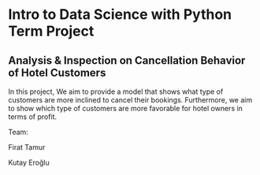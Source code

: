 # Intro to Data Science with Python Term Project

## Analysis & Inspection on Cancellation Behavior of Hotel Customers

In this project, We aim to provide a model that shows what type of customers are more inclined to cancel their bookings. Furthermore, we aim to show which type of customers are more favorable for hotel owners in terms of profit. 

Team:

Firat Tamur

Kutay Eroğlu
